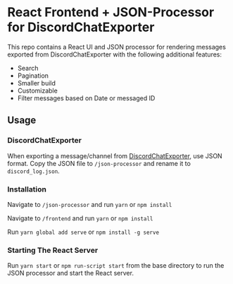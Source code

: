 # React Frontend + JSON-Processor for DiscordChatExporter

This repo contains a React UI and JSON processor for rendering messages exported from DiscordChatExporter with the following additional features:

- Search
- Pagination
- Smaller build
- Customizable
- Filter messages based on Date or messaged ID

## Usage

### DiscordChatExporter

When exporting a message/channel from [DiscordChatExporter](https://github.com/Tyrrrz/DiscordChatExporter), use JSON format. Copy the JSON file to `/json-processor` and rename it to `discord_log.json`.

### Installation

Navigate to `/json-processor` and run `yarn` or `npm install`

Navigate to `/frontend` and run `yarn` or `npm install`

Run `yarn global add serve` or `npm install -g serve`

### Starting The React Server

Run `yarn start` or `npm run-script start` from the base directory to run the JSON processor and start the React server.
